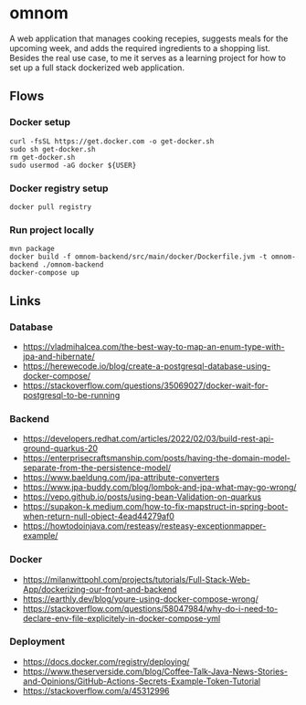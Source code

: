 # omnom
A web application that manages cooking recepies, suggests meals for the upcoming week, and adds the required ingredients to a shopping list. Besides the real use case, to me it serves as a learning project for how to set up a full stack dockerized web application.

## Flows
### Docker setup
```
curl -fsSL https://get.docker.com -o get-docker.sh
sudo sh get-docker.sh
rm get-docker.sh
sudo usermod -aG docker ${USER}
```
### Docker registry setup
```
docker pull registry
```
### Run project locally
```
mvn package
docker build -f omnom-backend/src/main/docker/Dockerfile.jvm -t omnom-backend ./omnom-backend
docker-compose up
```

## Links
### Database
- https://vladmihalcea.com/the-best-way-to-map-an-enum-type-with-jpa-and-hibernate/
- https://herewecode.io/blog/create-a-postgresql-database-using-docker-compose/
- https://stackoverflow.com/questions/35069027/docker-wait-for-postgresql-to-be-running
### Backend
- https://developers.redhat.com/articles/2022/02/03/build-rest-api-ground-quarkus-20
- https://enterprisecraftsmanship.com/posts/having-the-domain-model-separate-from-the-persistence-model/
- https://www.baeldung.com/jpa-attribute-converters
- https://www.jpa-buddy.com/blog/lombok-and-jpa-what-may-go-wrong/
- https://vepo.github.io/posts/using-bean-Validation-on-quarkus
- https://supakon-k.medium.com/how-to-fix-mapstruct-in-spring-boot-when-return-null-object-4ead44279af0
- https://howtodoinjava.com/resteasy/resteasy-exceptionmapper-example/
### Docker
- https://milanwittpohl.com/projects/tutorials/Full-Stack-Web-App/dockerizing-our-front-and-backend
- https://earthly.dev/blog/youre-using-docker-compose-wrong/
- https://stackoverflow.com/questions/58047984/why-do-i-need-to-declare-env-file-explicitely-in-docker-compose-yml
### Deployment
- https://docs.docker.com/registry/deploying/
- https://www.theserverside.com/blog/Coffee-Talk-Java-News-Stories-and-Opinions/GitHub-Actions-Secrets-Example-Token-Tutorial
- https://stackoverflow.com/a/45312996
